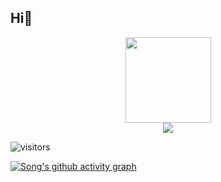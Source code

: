 ## Hi👋


<div align="center"> <img height="137px" src="https://github-readme-stats.vercel.app/api?username=Light-47&hide_title=true&hide_border=true&show_icons=trueline_height=21&text_color=000&icon_color=000&bg_color=0,ea6161,ffc64d,fffc4d,52fa5a&theme=graywhite" /> </div> <div align="center"> <img src="https://github-readme-stats.vercel.app/api/top-langs/?username=Light-47&hide_title=true&hide_border=true&layout=compact&langs_count=6&text_color=000&icon_color=fff&bg_color=0,52fa5a,4dfcff,c64dff&theme=graywhite" /> </div>


 ![visitors](https://visitor-badge.glitch.me/badge?page_id=Light-47.Light-47&left_color=green&right_color=red)
 
[![Song's github activity graph](https://github-readme-activity-graph.vercel.app/graph?username=Light-47&theme=github)](https://github.com/ashutosh00710/github-readme-activity-graph)
